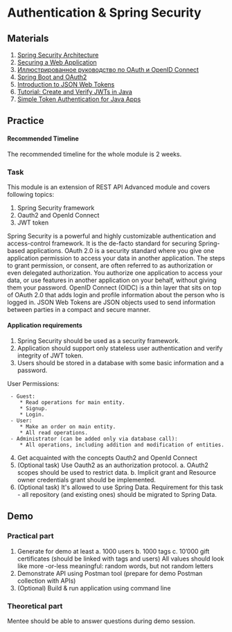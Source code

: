 # Authentication & Spring Security

## Materials

1. [Spring Security Architecture](https://spring.io/guides/topicals/spring-security-architecture)
2. [Securing a Web Application](https://spring.io/guides/gs/securing-web/)
3. [Иллюстрированное руководство по OAuth и OpenID Connect](https://habr.com/ru/company/flant/blog/475942/)
4. [Spring Boot and OAuth2](https://spring.io/guides/tutorials/spring-boot-oauth2/)
5. [Introduction to JSON Web Tokens](https://jwt.io/introduction/)
6. [Tutorial: Create and Verify JWTs in Java](https://developer.okta.com/blog/2018/10/31/jwts-with-java)
7. [Simple Token Authentication for Java Apps](https://developer.okta.com/blog/2018/10/16/token-auth-for-java)

## Practice

#### Recommended Timeline
The recommended timeline for the whole module is 2 weeks.

### Task

This module is an extension of REST API Advanced module and covers following topics:

1. Spring Security framework
2. Oauth2 and OpenId Connect
3. JWT token

Spring Security is a powerful and highly customizable authentication and access-control framework. It is the de-facto standard for securing Spring-based applications. OAuth 2.0 is a security standard where you give one application permission to access your data in another application. The steps to grant permission, or consent, are often referred to as authorization or even delegated authorization. You authorize one application to access your data, or use features in another application on your behalf, without giving them your password. OpenID Connect (OIDC) is a thin layer that sits on top of OAuth 2.0 that adds login and profile information about the person who is logged in. JSON Web Tokens are JSON objects used to send information between parties in a compact and secure manner.

#### Application requirements

1. Spring Security should be used as a security framework.
2. Application should support only stateless user authentication and verify integrity of JWT token.
3. Users should be stored in a database with some basic information and a password.

User Permissions:

     - Guest:
        * Read operations for main entity.
        * Signup.
        * Login.
     - User:
        * Make an order on main entity.
        * All read operations.
     - Administrator (can be added only via database call):
        * All operations, including addition and modification of entities.

4. Get acquainted with the concepts Oauth2 and OpenId Connect
5. (Optional task) Use Oauth2 as an authorization protocol.
    a. OAuth2 scopes should be used to restrict data.
    b. Implicit grant and Resource owner credentials grant should be implemented.
6. (Optional task) It's allowed to use Spring Data. Requirement for this task - all repository (and existing ones) should be migrated to Spring Data.

## Demo
### Practical part

1. Generate for demo at least 
    a. 1000 users
    b. 1000 tags
    c. 10’000 gift certificates (should be linked with tags and users)
All values should look like more -or-less meaningful: random words, but not random letters 
2. Demonstrate API using Postman tool (prepare for demo Postman collection with APIs)  
3. (Optional) Build & run application using command line

### Theoretical part

Mentee should be able to answer questions during demo session.